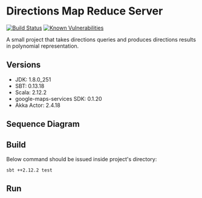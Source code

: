 # Directions Map Reduce Server #

[![Build Status](https://travis-ci.com/steve-papadogiannis/dist-sys-server-scala.svg?branch=master)](https://travis-ci.com/steve-papadogiannis/dist-sys-server-scala)
[![Known Vulnerabilities](https://snyk.io/test/github/steve-papadogiannis/dist-sys-server-scala/badge.svg)](https://snyk.io/test/github/steve-papadogiannis/dist-sys-server-scala)



A small project that takes directions queries and produces directions results in polynomial representation.

## Versions ##

* JDK: 1.8.0_251
* SBT: 0.13.18
* Scala: 2.12.2
* google-maps-services SDK: 0.1.20
* Akka Actor: 2.4.18

## Sequence Diagram ## 


## Build ##

Below command should be issued inside project's directory:

```
sbt ++2.12.2 test
```

## Run ##